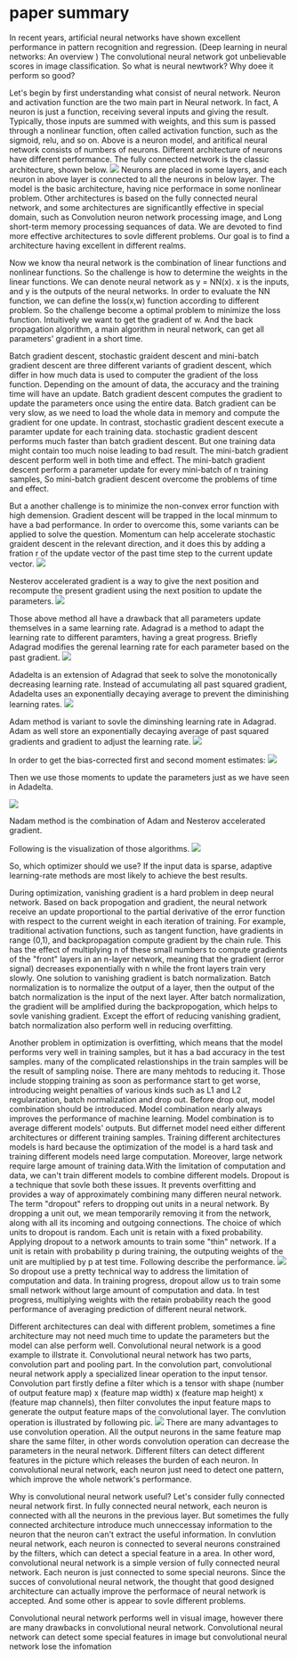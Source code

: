 # paper summary 
In recent years, artificial neural networks have shown excellent performance in pattern recognition and regression. (Deep learning in neural networks: An overview
) The convolutional neural network got unbelievable scores in image classification. So what is neural newtwork? Why doee it perform so good?

Let's begin by first understanding what consist of neural network. Neuron and activation function are the two main part in Neural network. In fact, A neuron is just a function, receiving several inputs and giving the result. Typically, those inputs are summed with weights, and this sum is passed through a nonlinear function, often called activation function, such as the sigmoid, relu, and so on. Above is a neuron model, and aritifical neural network consists of numbers of neurons. Different architecture of neurons have different performance. The fully connected network is the classic architecture, shown below.
![](./pic/fcn.png)
Neurons are placed in some layers, and each neuron in above layer is connected to all the neurons in below layer. The model is the basic architecture, having nice performace in some nonlinear problem. Other architectures is based on the fully connected neural network, and some architectures are significantlly effective in special domain, such as Convolution neuron network processing image, and Long short-term memory processing sequances of data. We are devoted to find more effective architectures to sovle different problems. Our goal is to find a architecture having excellent in different realms.

Now we know tha neural network is the combination of linear functions and nonlinear functions. So the challenge is how to determine the weights in the linear functions. We can denote neural network as y = NN(x). x is the inputs, and y is the outputs of the neural networks. In order to evaluate the NN function, we can define the loss(x,w) function according to different problem. So the challenge become a optimal problem to minimize the loss function. Intuitively we want to get the gradient of w. And the back propagation algorithm, a main algorithm in neural network, can get all parameters' gradient in a short time. 

Batch gradient descent, stochastic graident descent and mini-batch gradient descent are three different variants of gradient descent, which differ in how much data is used to computer the gradient of the loss function. Depending on the amount of data, the accuracy and the training time will have an update. Batch gradient descent computes the gradient to update the parameters once using the entire data. Batch gradient can be very slow, as we need to load the whole data in memory and compute the gradient for one update. In contrast, stochastic gradient descent execute a paramter update for each training data. stochastic gradient descent performs much faster than batch gradient descent. But one training data might contain too much noise leading to bad result. The mini-batch gradient descent perform well in both time and effect. The mini-batch gradient descent perform a parameter update for every mini-batch of n training samples, So mini-batch gradient descent overcome the problems of time and effect.

But a another challenge is to minimize the non-convex error function with high demension. Gradient descent will be trapped in the local minmum to have a bad performance. In order to  overcome this, some variants can be applied to solve the question. Momentum can help accelerate stochastic graident descent in the relevant direction, and it does this by adding a fration r of the update vector of the past time step to the current update vector.
![](./pic/momentum.png)

Nesterov accelerated gradient is a way to give the next position and recompute the present gradient using the next position to update the parameters.
![](./pic/nag.png)

Those above method all have a drawback that all parameters update themselves in a same learning rate. Adagrad is a method to adapt the learning rate to different paramters, having a great progress. Briefly Adagrad modifies the gerenal learning rate for each parameter based on the past gradient.
![](./pic/adagrad.png)

Adadelta is an extension of Adagrad that seek to solve the monotonically decreasing learning rate. Instead of accumulating all past squared gradient, Adadelta uses an exponentially decaying average to prevent the diminishing learning rates.
![](./pic/adadelta.png)

Adam method is variant to sovle the diminshing learning rate in Adagrad. Adam as well store an exponentially decaying average of past squared gradients and gradient to adjust the learning rate. 
![](./pic/adam1.png)

In order to get the bias-corrected first and second moment estimates:
![](./pic/adam2.png)

Then we use those moments to update the parameters just as we have seen in Adadelta.

![](./pic/adam3.png)

Nadam method is the combination of Adam and Nesterov accelerated gradient.

Following is the visualization of those algorithms.
![](./pic/visualization.png)

So, which optimizer should we use? If the input data is sparse, adaptive learning-rate methods are most likely to achieve the best results.

During optimization, vanishing gradient is a hard problem in deep neural network. Based on back propogation and gradient, the neural network receive an update proportional to the partial derivative of the error function with respect to the current weight in each iteration of training. For example, traditional activation functions, such as tangent function, have gradients in range (0,1), and backpropagation compute gradient by the chain rule. This has the effect of multiplying n of these small numbers to compute gradients of the "front" layers in an n-layer network, meaning that the gradient (error signal) decreases exponentially with n while the front layers train very slowly. One solution to vanishing gradient is batch normalization. Batch normalization is to normalize the output of a layer, then the output of the batch normalization is the input of the next layer. After batch normalization, the gradient will be amplified during the backpropogation, which helps to sovle vanishing gradient. Except the effort of reducing vanishing gradient, batch normalization also perform well in reducing overfitting.

Another problem in optimization is overfitting, which means that the model performs very well in training samples, but it has a bad accuracy in the test samples. many of the complicated relastionships in the train samples will be the result of sampling noise. There are many mehtods to reducing it. Those include stopping training as soon as performance start to get worse, introducing weight penalties of various kinds such as L1 and L2 regularization, batch normalization and drop out. Before drop out, model combination should be introduced. Model combination nearly always improves the performance of machine learning. Model combination is to average different models' outputs. But differnet model need either different architectures or different training samples. Training different architectures models is hard because the optimization of the model is a hard task and training different models need large computation. Moreover, large network require large amount of training data.With the limitation of computation and data, we can't train different models to combine different models. Dropout is a technique that sovle both these issues. It prevents overfitting and provides a way of approximately combining many differen neural network. The term "dropout" refers to dropping out units in a neural network. By dropping a unit out, we mean temporarily removing it from the network, along with all its incoming and outgoing connections. The choice of which units to dropout is random. Each unit is retain with a fixed probability. Applying dropout to a network amounts to train some "thin" network. If a unit is retain with probability p during training, the outputing weights of the unit are multiplied by p at test time. Following describe the performance.
![](./pic/dropout.png)
So dropout use a pretty technical way to address the limitation of computation and data. In training progress, dropout allow us to train some small network without large amount of computation and data. In test progress, multiplying weights with the retain probability reach the good performance of averaging prediction of different neural network.

Different architectures can deal with different problem, sometimes a fine architecture may not need much time to update the parameters but  the model can alse perform well. Convolutional neural network is a good example to illstrate it. Convolutional neural network has two parts, convolution part and pooling part. In the convolution part, convolutional neural network apply a specialized linear operation to the input tensor. Convolution part firstly define a filter which is a tensor with shape  (number of output feature map) x (feature map width) x (feature map height) x (feature map channels), then filter convolutes the input feature maps to generate the output feature maps of the convolutional layer. The convlution operation is illustrated by following pic.
![](./pic/conv.jpeg)
There are many advantages to use convolution operation. All the output neurons in the same feature map share the same filter, in other words convolution operation can decrease the parameters in the neural network. Different filters can detect different features in the picture which releases the burden of each neuron. In convolutional neural network, each neuron just need to detect one pattern, which improve the whole network's performance.

Why is convolutional neural network useful? Let's consider fully connected neural network first. In fully connected neural network, each neuron is connected with all the neurons in the previous layer. But sometimes the fully connected architecture introduce much unneccessay information to the neuron that the neuron can't extract the useful information. In convlution neural network, each neuron is connected to several neurons constrained by the filters, which can detect a special feature in a area. In other word, convolutional neural network is a simple version of fully connected neural network. Each neuron is just connected to some special neurons. Since the succes of convolutional neural network, the thought that good designed architecture can actually improve the performace of neural network is accepted. And some other is appear to sovle different problems.

Convolutional neural network performs well in visual image, however there are many drawbacks in convolutional neural network. Convolutional neural network can detect some special features in image but convolutional neural network lose the infomation 
